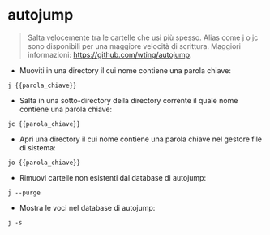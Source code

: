 # autojump

> Salta velocemente tra le cartelle che usi più spesso.
> Alias come j o jc sono disponibili per una maggiore velocità di scrittura.
> Maggiori informazioni: <https://github.com/wting/autojump>.

- Muoviti in una directory il cui nome contiene una parola chiave:

`j {{parola_chiave}}`

- Salta in una sotto-directory della directory corrente il quale nome contiene una parola chiave:

`jc {{parola_chiave}}`

- Apri una directory il cui nome contiene una parola chiave nel gestore file di sistema:

`jo {{parola_chiave}}`

- Rimuovi cartelle non esistenti dal database di autojump:

`j --purge`

- Mostra le voci nel database di autojump:

`j -s`

